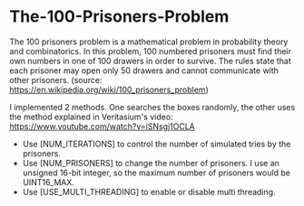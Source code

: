 # The-100-Prisoners-Problem
The 100 prisoners problem is a mathematical problem in probability theory and combinatorics. In this problem, 100 numbered prisoners must find their own numbers in one of 100 drawers in order to survive. The rules state that each prisoner may open only 50 drawers and cannot communicate with other prisoners. (source: https://en.wikipedia.org/wiki/100_prisoners_problem)

I implemented 2 methods. One searches the boxes randomly, the other uses the method explained in Veritasium's video: https://www.youtube.com/watch?v=iSNsgj1OCLA

* Use [NUM_ITERATIONS] to control the number of simulated tries by the prisoners.
* Use [NUM_PRISONERS] to change the number of prisoners. I use an unsigned 16-bit integer, so the maximum number of prisoners would be UINT16_MAX.
* Use [USE_MULTI_THREADING] to enable or disable multi threading.
